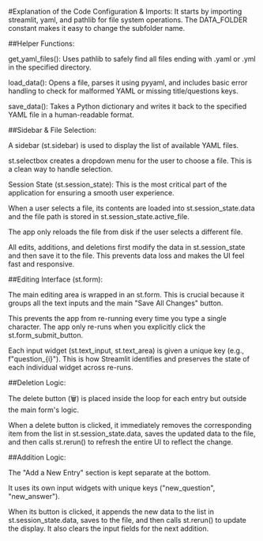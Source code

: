 #Explanation of the Code
Configuration & Imports: It starts by importing streamlit, yaml, and pathlib for file system operations. The DATA_FOLDER constant makes it easy to change the subfolder name.

##Helper Functions:

get_yaml_files(): Uses pathlib to safely find all files ending with .yaml or .yml in the specified directory.

load_data(): Opens a file, parses it using pyyaml, and includes basic error handling to check for malformed YAML or missing title/questions keys.

save_data(): Takes a Python dictionary and writes it back to the specified YAML file in a human-readable format.

##Sidebar & File Selection:

A sidebar (st.sidebar) is used to display the list of available YAML files.

st.selectbox creates a dropdown menu for the user to choose a file. This is a clean way to handle selection.

Session State (st.session_state): This is the most critical part of the application for ensuring a smooth user experience.

When a user selects a file, its contents are loaded into st.session_state.data and the file path is stored in st.session_state.active_file.

The app only reloads the file from disk if the user selects a different file.

All edits, additions, and deletions first modify the data in st.session_state and then save it to the file. This prevents data loss and makes the UI feel fast and responsive.

##Editing Interface (st.form):

The main editing area is wrapped in an st.form. This is crucial because it groups all the text inputs and the main "Save All Changes" button.

This prevents the app from re-running every time you type a single character. The app only re-runs when you explicitly click the st.form_submit_button.

Each input widget (st.text_input, st.text_area) is given a unique key (e.g., f"question_{i}"). This is how Streamlit identifies and preserves the state of each individual widget across re-runs.

##Deletion Logic:

The delete button (🗑️) is placed inside the loop for each entry but outside the main form's logic.

When a delete button is clicked, it immediately removes the corresponding item from the list in st.session_state.data, saves the updated data to the file, and then calls st.rerun() to refresh the entire UI to reflect the change.

##Addition Logic:

The "Add a New Entry" section is kept separate at the bottom.

It uses its own input widgets with unique keys ("new_question", "new_answer").

When its button is clicked, it appends the new data to the list in st.session_state.data, saves to the file, and then calls st.rerun() to update the display. It also clears the input fields for the next addition.
